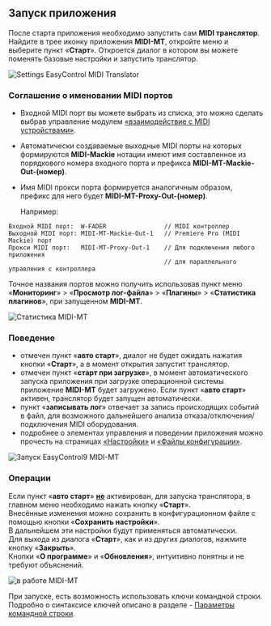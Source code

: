 ## Запуск приложения

После старта приложения необходимо запустить сам **MIDI транслятор**. Найдите в трее иконку приложения __MIDI-MT__, откройте меню и выберите пункт «__Старт__». Откроется диалог в котором вы можете поменять базовые настройки и запустить транслятор.

![Settings EasyControl MIDI Translator](https://claudiacoord.github.io/MIDI-MT/images/helper/MIDI-MT-MainMenu.png)

### Соглашение о именовании MIDI портов

- Входной MIDI порт вы можете выбрать из списка, это можно сделать выбрав управление модулем [«взаимодействие с MIDI устройствами»](RU-Настройки-Модуль-MIDI).  

- Автоматически создаваемые выходные MIDI порты на которых формируются **MIDI-Mackie** нотации имеют имя составленное из порядкового номера входного порта и префикса **MIDI-MT-Mackie-Out-(номер)**.  

- Имя MIDI прокси порта формируется аналогичным образом, префикс для него будет **MIDI-MT-Proxy-Out-(номер)**.  
  
  Например:

```
Входной MIDI порт:  W-FADER                // MIDI контроллер
Выходной MIDI порт: MIDI-MT-Mackie-Out-1   // Premiere Pro (MIDI Mackie) порт
Прокси MIDI порт:   MIDI-MT-Proxy-Out-1    // Для подключения любого приложения
                                           // для параллельного управления с контроллера 
```

Точное названия портов можно получить использовав пункт меню «**Мониторинг**» &gt; «**Просмотр лог-файла**» &gt; «**Плагины**» &gt; «**Статистика плагинов**», при запущенном __MIDI-MT__.

![Статистика MIDI-MT](https://claudiacoord.github.io/MIDI-MT/images/helper/MIDI-MT-Launch-1.png)

### Поведение

- отмечен пункт «__авто старт__», диалог не будет ожидать нажатия кнопки «__Старт__», а в момент открытия запустит транслятор.
- отмечен пункт «__старт при загрузке__», в момент автоматического запуска приложения при загрузке операционной системы приложение __MIDI-MT__ будет загружено. Если пункт «__авто старт__» активен, транслятор будет запущен автоматически.
- пункт «__записывать лог__» отвечает за запись происходящих событий в файл, для возможного дальнейшего анализа отказа/отключения/подключения MIDI оборудования.
- подробнее о элементах управления и поведении приложения можно прочесть на страницах [«Настройки»]() и [«Файлы конфигурации»](RU-%D0%9D%D0%B0%D1%81%D1%82%D1%80%D0%BE%D0%B9%D0%BA%D0%B8-%D0%A4%D0%B0%D0%B9%D0%BB%D1%8B-%D0%BA%D0%BE%D0%BD%D1%84%D0%B8%D0%B3%D1%83%D1%80%D0%B0%D1%86%D0%B8%D0%B8).

![Запуск EasyControl9 MIDI-MT](https://claudiacoord.github.io/MIDI-MT/images/helper/MIDI-MT-Launch.png)

### Операции

Если пункт «**авто старт**» <u>**не**</u> активирован, для запуска транслятора, в главном меню необходимо нажать кнопку «**Старт**».  
Внесённые изменения можно сохранить в конфигурационном файле с помощью кнопки «**Сохранить настройки**».  
В дальнейшем эти настройки будут применяться автоматически.  
Для выхода из диалога «**Старт**», как и из других диалогов, нажмите кнопку «**Закрыть**».  
Кнопки «**О программе**» и «**Обновления**», интуитивно понятны и не требуют объяснений.  

![в работе MIDI-MT](https://claudiacoord.github.io/MIDI-MT/images/helper/MIDI-MT-Started.png)

При запуске, есть возможность использовать ключи командной строки. Подробно о синтаксисе ключей описано в разделе - [Параметры командной строки](RU-Параметры-командной-строки).  
